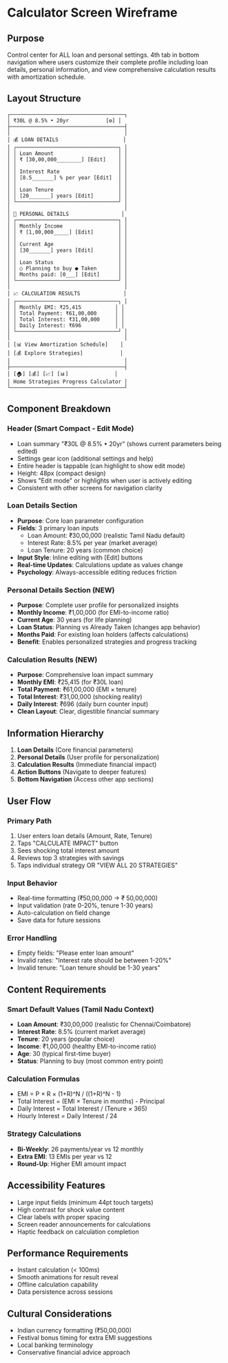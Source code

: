 # Calculator Screen Wireframe

## Purpose
Control center for ALL loan and personal settings. 4th tab in bottom navigation where users customize their complete profile including loan details, personal information, and view comprehensive calculation results with amortization schedule.

## Layout Structure

```
┌─────────────────────────────────────┐
│ ₹30L @ 8.5% • 20yr            [⚙️] │
├─────────────────────────────────────┤
│                                     │
│ 💰 LOAN DETAILS                     │
│ ┌─────────────────────────────────┐ │
│ │ Loan Amount                     │ │
│ │ ₹ [30,00,000________] [Edit]    │ │
│ │                                 │ │
│ │ Interest Rate                   │ │
│ │ [8.5_______] % per year [Edit]  │ │
│ │                                 │ │
│ │ Loan Tenure                     │ │
│ │ [20_______] years [Edit]        │ │
│ └─────────────────────────────────┘ │
│                                     │
│ 👤 PERSONAL DETAILS                 │
│ ┌─────────────────────────────────┐ │
│ │ Monthly Income                  │ │
│ │ ₹ [1,00,000_____] [Edit]        │ │
│ │                                 │ │
│ │ Current Age                     │ │
│ │ [30_______] years [Edit]        │ │
│ │                                 │ │
│ │ Loan Status                     │ │
│ │ ○ Planning to buy ● Taken       │ │
│ │ Months paid: [0___] [Edit]      │ │
│ └─────────────────────────────────┘ │
│                                     │
│ 📈 CALCULATION RESULTS              │
│ ┌─────────────────────────────────┐ │
│ │ Monthly EMI: ₹25,415           │ │
│ │ Total Payment: ₹61,00,000      │ │
│ │ Total Interest: ₹31,00,000     │ │
│ │ Daily Interest: ₹696           │ │
│ └─────────────────────────────────┘ │
│                                     │
│ [📊 View Amortization Schedule]    │
│ [💰 Explore Strategies]            │
│                                     │
├─────────────────────────────────────┤
│ [🏠] [💰] [📈] [📊]               │
│ Home Strategies Progress Calculator │
└─────────────────────────────────────┘
```

## Component Breakdown

### Header (Smart Compact - Edit Mode)
- Loan summary "₹30L @ 8.5% • 20yr" (shows current parameters being edited)
- Settings gear icon (additional settings and help)
- Entire header is tappable (can highlight to show edit mode)
- Height: 48px (compact design)
- Shows "Edit mode" or highlights when user is actively editing
- Consistent with other screens for navigation clarity

### Loan Details Section
- **Purpose**: Core loan parameter configuration
- **Fields**: 3 primary loan inputs
  - Loan Amount: ₹30,00,000 (realistic Tamil Nadu default)
  - Interest Rate: 8.5% per year (market average)
  - Loan Tenure: 20 years (common choice)
- **Input Style**: Inline editing with [Edit] buttons
- **Real-time Updates**: Calculations update as values change
- **Psychology**: Always-accessible editing reduces friction

### Personal Details Section (NEW)
- **Purpose**: Complete user profile for personalized insights
- **Monthly Income**: ₹1,00,000 (for EMI-to-income ratio)
- **Current Age**: 30 years (for life planning)
- **Loan Status**: Planning vs Already Taken (changes app behavior)
- **Months Paid**: For existing loan holders (affects calculations)
- **Benefit**: Enables personalized strategies and progress tracking

### Calculation Results (NEW)
- **Purpose**: Comprehensive loan impact summary
- **Monthly EMI**: ₹25,415 (for ₹30L loan)
- **Total Payment**: ₹61,00,000 (EMI × tenure)
- **Total Interest**: ₹31,00,000 (shocking reality)
- **Daily Interest**: ₹696 (daily burn counter input)
- **Clean Layout**: Clear, digestible financial summary

## Information Hierarchy

1. **Loan Details** (Core financial parameters)
2. **Personal Details** (User profile for personalization)
3. **Calculation Results** (Immediate financial impact)
4. **Action Buttons** (Navigate to deeper features)
5. **Bottom Navigation** (Access other app sections)

## User Flow

### Primary Path
1. User enters loan details (Amount, Rate, Tenure)
2. Taps "CALCULATE IMPACT" button
3. Sees shocking total interest amount
4. Reviews top 3 strategies with savings
5. Taps individual strategy OR "VIEW ALL 20 STRATEGIES"

### Input Behavior
- Real-time formatting (₹50,00,000 → ₹ 50,00,000)
- Input validation (rate 0-20%, tenure 1-30 years)
- Auto-calculation on field change
- Save data for future sessions

### Error Handling
- Empty fields: "Please enter loan amount"
- Invalid rates: "Interest rate should be between 1-20%"
- Invalid tenure: "Loan tenure should be 1-30 years"

## Content Requirements

### Smart Default Values (Tamil Nadu Context)
- **Loan Amount**: ₹30,00,000 (realistic for Chennai/Coimbatore)
- **Interest Rate**: 8.5% (current market average)
- **Tenure**: 20 years (popular choice)
- **Income**: ₹1,00,000 (healthy EMI-to-income ratio)
- **Age**: 30 (typical first-time buyer)
- **Status**: Planning to buy (most common entry point)

### Calculation Formulas
- EMI = P × R × (1+R)^N / ((1+R)^N - 1)
- Total Interest = (EMI × Tenure in months) - Principal
- Daily Interest = Total Interest / (Tenure × 365)
- Hourly Interest = Daily Interest / 24

### Strategy Calculations
- **Bi-Weekly**: 26 payments/year vs 12 monthly
- **Extra EMI**: 13 EMIs per year vs 12
- **Round-Up**: Higher EMI amount impact

## Accessibility Features

- Large input fields (minimum 44pt touch targets)
- High contrast for shock value content
- Clear labels with proper spacing
- Screen reader announcements for calculations
- Haptic feedback on calculation completion

## Performance Requirements

- Instant calculation (< 100ms)
- Smooth animations for result reveal
- Offline calculation capability
- Data persistence across sessions

## Cultural Considerations

- Indian currency formatting (₹50,00,000)
- Festival bonus timing for extra EMI suggestions
- Local banking terminology
- Conservative financial advice approach